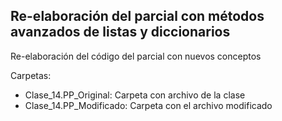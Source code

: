 <h2>Re-elaboración del parcial con métodos avanzados de listas y diccionarios</h2>

Re-elaboración del código del parcial con nuevos conceptos

Carpetas:

- Clase_14.PP_Original: Carpeta con archivo de la clase
- Clase_14.PP_Modificado: Carpeta con el archivo modificado
